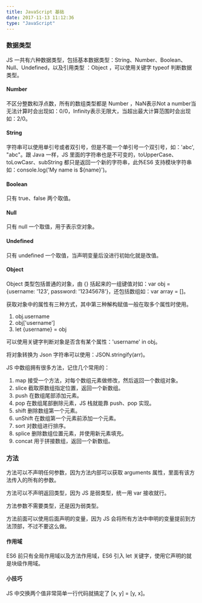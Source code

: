 ```yaml
---
title: JavaScript 基础
date: 2017-11-13 11:12:36
type: "JavaScript"
---
```

### 数据类型

JS 一共有六种数据类型，包括基本数据类型：String、Number、Boolean、Null、Undefined，以及引用类型 ：Object ，可以使用关键字 typeof 判断数据类型。<!-- more --> 

#### Number

不区分整数和浮点数，所有的数组类型都是 Number ，NaN表示Not a number当无法计算时会出现如：0/0，Infinity表示无限大，当超出最大计算范围时会出现如：2/0。

#### String

字符串可以使用单引号或者双引号，但是不能一个单引号一个双引号，如：'abc', "abc"。跟 Java 一样，JS 里面的字符串也是不可变的，toUpperCase、toLowCasr、subString 都只是返回一个新的字符串，此外ES6 支持模块字符串如：console.log('My name is ${name}')。

#### Boolean

只有 true、false 两个取值。

#### Null

只有 null 一个取值，用于表示空对象。

#### Undefined

只有 undefined 一个取值，当声明变量后没进行初始化就是改值。

#### Object

Object 类型包括普通的对象，由 {} 括起来的一组键值对如：var obj = {username: '123', password: '12345678'}，还包括数组如：var array = []。

获取对象中的属性有三种方式，其中第三种解构赋值一般在取多个属性时使用。

1. obj.username
2. obj['username']
3. let {username} = obj 

可以使用关键字判断对象是否含有某个属性：'username' in obj。 

将对象转换为 Json 字符串可以使用：JSON.stringify(arr)。

JS 中数组拥有很多方法，记住几个常用的：

1. map 接受一个方法，对每个数组元素做修改，然后返回一个数组对象。
2. slice 截取原数组指定位置，返回一个新数组。
3. push 在数组尾部添加元素。
4. pop 在数组尾部删除元素，JS 栈就能靠 push、pop 实现。
5. shift 删除数组第一个元素。
6. unShift 在数组第一个元素前添加一个元素。
7. sort 对数组进行排序。
8. splice 删除数组位置元素，并使用新元素填充。
9. concat 用于拼接数组，返回一个新数组。



### 方法

方法可以不声明任何参数，因为方法内部可以获取 arguments 属性，里面有该方法传入的所有的参数。

方法可以不声明返回类型，因为 JS 是弱类型，统一用 var 接收就行。

方法参数不需要类型，还是因为弱类型。

方法前面可以使用后面声明的变量，因为 JS 会将所有方法中申明的变量提前到方法顶部，不过不要这么做。



#### 作用域

ES6 前只有全局作用域以及方法作用域，ES6 引入 let 关键字，使用它声明的就是块级作用域。



#### 小技巧

JS 中交换两个值非常简单一行代码就搞定了 [x, y] = [y, x]。



